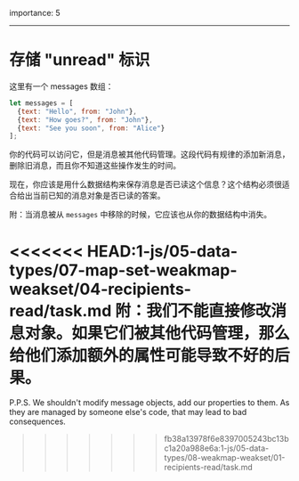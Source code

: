 importance: 5

---

# 存储 "unread" 标识

这里有一个 messages 数组：

```js
let messages = [
  {text: "Hello", from: "John"},
  {text: "How goes?", from: "John"},
  {text: "See you soon", from: "Alice"}
];
```

你的代码可以访问它，但是消息被其他代码管理。这段代码有规律的添加新消息，删除旧消息，而且你不知道这些操作发生的时间。

现在，你应该是用什么数据结构来保存消息是否已读这个信息？这个结构必须很适合给出当前已知的消息对象是否已读的答案。

附：当消息被从 `messages` 中移除的时候，它应该也从你的数据结构中消失。

<<<<<<< HEAD:1-js/05-data-types/07-map-set-weakmap-weakset/04-recipients-read/task.md
附：我们不能直接修改消息对象。如果它们被其他代码管理，那么给他们添加额外的属性可能导致不好的后果。
=======
P.P.S. We shouldn't modify message objects, add our properties to them. As they are managed by someone else's code, that may lead to bad consequences.
>>>>>>> fb38a13978f6e8397005243bc13bc1a20a988e6a:1-js/05-data-types/08-weakmap-weakset/01-recipients-read/task.md
